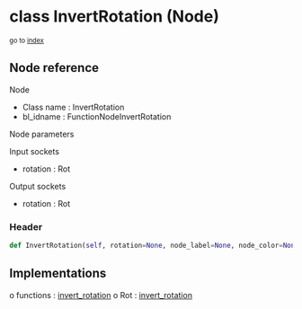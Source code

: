 # class InvertRotation (Node)

<sub>go to [index](/docs/index.md)</sub>

## Node reference

Node
 - Class name : InvertRotation
 - bl_idname : FunctionNodeInvertRotation

Node parameters

Input sockets
 - rotation : Rot

Output sockets
 - rotation : Rot

### Header

``` python
def InvertRotation(self, rotation=None, node_label=None, node_color=None):
```

## Implementations

o functions : [invert_rotation](/docs/GeoNodes_classes/GLOBAL.md#invert_rotation)
o Rot : [invert_rotation](/docs/GeoNodes_classes/Rot.md#invert_rotation) 

